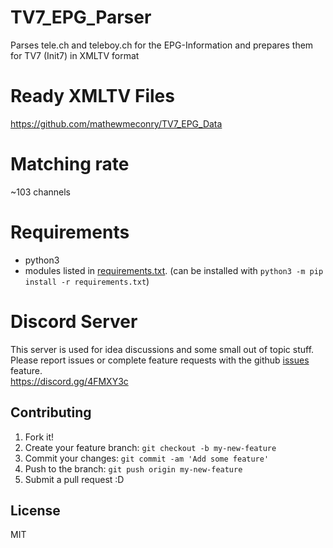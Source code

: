 # TV7_EPG_Parser
Parses tele.ch and teleboy.ch for the EPG-Information and prepares them for TV7 (Init7) in XMLTV format

# Ready XMLTV Files
https://github.com/mathewmeconry/TV7_EPG_Data

# Matching rate
~103 channels

# Requirements
- python3
- modules listed in [requirements.txt](https://github.com/mathewmeconry/TV7_EPG_Parser/blob/master/requirements.txt). (can be installed with `python3 -m pip install -r requirements.txt`)

# Discord Server
This server is used for idea discussions and some small out of topic stuff.  
Please report issues or complete feature requests with the github [issues](https://github.com/mathewmeconry/TV7_EPG_Parser/issues) feature.  
https://discord.gg/4FMXY3c

## Contributing
1. Fork it!
2. Create your feature branch: `git checkout -b my-new-feature`
3. Commit your changes: `git commit -am 'Add some feature'`
4. Push to the branch: `git push origin my-new-feature`
5. Submit a pull request :D


## License
MIT
